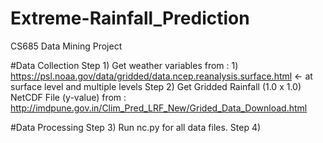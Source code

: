 # Extreme-Rainfall_Prediction
CS685 Data Mining Project

#Data Collection
Step 1) Get weather variables from : 1) https://psl.noaa.gov/data/gridded/data.ncep.reanalysis.surface.html   <- at surface level and multiple levels
Step 2) Get Gridded Rainfall (1.0 x 1.0) NetCDF File (y-value) from : http://imdpune.gov.in/Clim_Pred_LRF_New/Grided_Data_Download.html

#Data Processing
Step 3) Run nc.py for all data files.
Step 4) 
